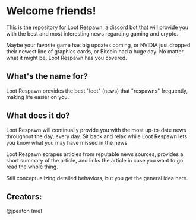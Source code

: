 # Welcome friends!
This is the repository for Loot Respawn, a discord bot that will provide you with the best and most interesting news regarding gaming and crypto.

Maybe your favorite game has big updates coming, or NVIDIA just dropped their newest line of graphics cards, or Bitcoin had a huge day. No matter what it might be, Loot Respawn has you covered.

## What's the name for?

Loot Respawn provides the best "loot" (news) that "respawns" frequently, making life easier on you.

## What does it do?

Loot Respawn will continually provide you with the most up-to-date news throughout the day, every day. Sit back and relax while Loot Respawn lets you know what you may have missed in the news. 

Loot Respawn scrapes articles from reputable news sources, provides a short summary of the article, and links the article in case you want to go read the whole thing. 

Still conceptualizing detailed behaviors, but you get the general idea here.

## Creators:
@jpeaton (me)

